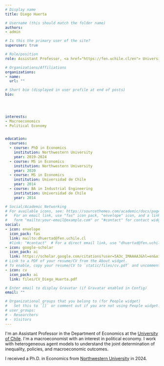 ```yaml
---
# Display name
title: Diego Huerta

# Username (this should match the folder name)
authors:
- admin

# Is this the primary user of the site?
superuser: true

# Role/position
role: Assistant Professor, <a href="https://fen.uchile.cl/en"> University of Chile</a>

# Organizations/Affiliations
organizations:
- name: 
  url: ""

# Short bio (displayed in user profile at end of posts)
bio: 
 

    

interests:
- Macroeconomics
- Political Economy


education:
  courses:
  - course: PhD in Economics
    institution: Northwestern University
    year: 2019-2024
  - course: MS in Economics
    institution: Northwestern University
    year: 2020
  - course: MS in Economics
    institution: Universidad de Chile
    year: 2014
  - course: BA in Industrial Engineering
    institution: Universidad de Chile
    year: 2014

# Social/Academic Networking
# For available icons, see: https://sourcethemes.com/academic/docs/page-builder/#icons
#   For an email link, use "fas" icon pack, "envelope" icon, and a link in the
#   form "mailto:your-email@example.com" or "#contact" for contact widget.
social:
- icon: envelope
  icon_pack: fas
  link: mailto:dhuertad@fen.uchile.cl
  #link: "#contact"  # For a direct email link, use "dhuertad@fen.uchile.cl".
- icon: google-scholar
  icon_pack: ai
  link: https://scholar.google.com/citations?user=5A3c_IMAAAAJ&hl=en&oi=ao
# Link to a PDF of your resume/CV from the About widget.
# To enable, copy your resume/CV to `static/files/cv.pdf` and uncomment the lines below.
- icon: cv
  icon_pack: ai
  link: files/CV_Diego_Huerta.pdf

# Enter email to display Gravatar (if Gravatar enabled in Config)
email: ""

# Organizational groups that you belong to (for People widget)
#   Set this to `[]` or comment out if you are not using People widget.
# user_groups:
# - Researchers
# - Visitors
---
```


I'm an Assistant Professor in the Department of Economics at the  <a href="https://fen.uchile.cl/en"> University of Chile</a>. I'm a macroeconomist with an interest in political economy. I work with heterogeneous agent models to understand the joint determination of inequality, policies, and macroeconomic outcomes.

I received a Ph.D. in Economics from <a href="https://www.economics.northwestern.edu/"> Northwestern University</a> in 2024. 

 


